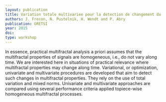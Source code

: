 ```yaml
---
layout: publication
title: Variation totale multivariee pour la detection de changement du spectre multifractal
authors: J. Frecon, N. Pustelnik, H. Wendt and P. Abry
publication: GRETSI
year: 2015
doi: 
type: workshop
---
```


In essence, practical multifractal analysis a priori assumes that the multifractal properties of signals are homogeneous, i.e., do not vary along time. We are interested here in situations of practical relevance where multifractal properties may change along time. Variational, or optimization, univariate and multivariate procedures are developed that aim to detect such changes in multifractal properties. They rely on the use of total variation and mixed norms. Univariate and multivariate approaches are compared using several performance criteria applied topiece-wise homogeneous multifractal processes.

